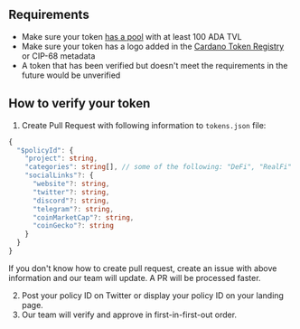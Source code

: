 ## Requirements

- Make sure your token [has a pool](https://docs.minswap.org/faq/token-launching-and-farming/1.-token-listing) with at least 100 ADA TVL
- Make sure your token has a logo added in the [Cardano Token Registry](https://github.com/cardano-foundation/cardano-token-registry) or CIP-68 metadata
- A token that has been verified but doesn't meet the requirements in the future would be unverified

## How to verify your token

1. Create Pull Request with following information to `tokens.json` file:

```ts
{
  "$policyId": {
    "project": string,
    "categories": string[], // some of the following: "DeFi", "RealFi" |  "GameFi" |  "Meme" |  "Bridge" |  "Metaverse" |  "Wallet" |  "NFT" |  "Oracle" |  "AI" |  "Launchpad" |  "DAO" | "Stablecoin" | "Social" | "Other"
    "socialLinks"?: {
      "website"?: string,
      "twitter"?: string,
      "discord"?: string,
      "telegram"?: string,
      "coinMarketCap"?: string,
      "coinGecko"?: string
    }
  }
}
```

If you don't know how to create pull request, create an issue with above information and our team will update. A PR will be processed faster.

2. Post your policy ID on Twitter or display your policy ID on your landing page.
3. Our team will verify and approve in first-in-first-out order.
